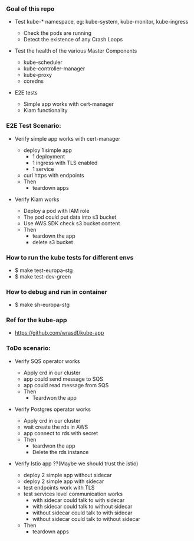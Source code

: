### Goal of this repo

- Test kube-* namespace, eg: kube-system, kube-monitor, kube-ingress
  - Check the pods are running
  - Detect the existence of any Crash Loops

- Test the health of the various Master Components
  - kube-scheduler
  - kube-controller-manager
  - kube-proxy
  - coredns

- E2E tests
  - Simple app works with cert-manager
  - Kiam functionality

### E2E Test Scenario:

- Verify simple app works with cert-manager
  - deploy 1 simple app
    - 1 deployment
    - 1 ingress with TLS enabled
    - 1 service
  - curl https with endpoints
  - Then
      - teardown apps

- Verify Kiam works
  - Deploy a pod with IAM role
  - The pod could put data into s3 bucket
  - Use AWS SDK check s3 bucket content
  - Then
    - teardown the app
    - delete s3 bucket


### How to run the kube tests for different envs

- $ make test-europa-stg
- $ make test-dev-green

### How to debug and run in container

- $ make sh-europa-stg


### Ref for the kube-app
- https://github.com/wrasdf/kube-app


### ToDo scenario:

- Verify SQS operator works
  - Apply crd in our cluster
  - app could send message to SQS
  - app could read message from SQS    
  - Then
    - Teardwon the app

- Verify Postgres operator works
  - Apply crd in our cluster
  - wait create the rds in AWS
  - app connect to rds with secret
  - Then
    - teardwon the app    
    - Delete the rds instance

- Verify Istio app ??(Maybe we should trust the istio)
  - deploy 2 simple app without sidecar
  - deploy 2 simple app with sidecar
  - test endpoints work with TLS
  - test services level communication works
    - with sidecar could talk to with sidecar
    - with sidecar could talk to without sidecar
    - without sidecar could talk to with sidecar
    - without sidecar could talk to without sidecar
  - Then
      - teardown apps
